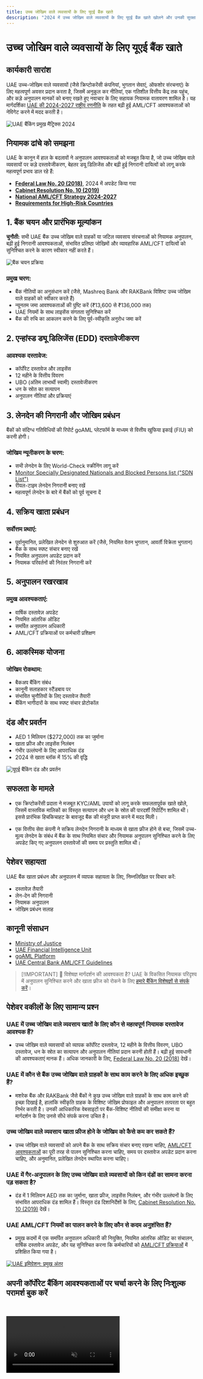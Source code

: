```yaml
---
title: उच्च जोखिम वाले व्यवसायों के लिए यूएई बैंक खाते
description: "2024 में उच्च जोखिम वाले व्यवसायों के लिए यूएई बैंक खाते खोलने और उनकी सुरक्षा के बारे में जानें। अनुपालन आवश्यकताओं, जोखिम न्यूनीकरण और खाता फ्रीज को रोकने पर विशेषज्ञ मार्गदर्शन।"
---
```


# उच्च जोखिम वाले व्यवसायों के लिए यूएई बैंक खाते

## कार्यकारी सारांश

UAE उच्च-जोखिम वाले व्यवसायों (जैसे क्रिप्टोकरेंसी कंपनियां, भुगतान सेवाएं, ऑफशोर संरचनाएं) के लिए महत्वपूर्ण अवसर प्रदान करता है, जिसमें अनुकूल कर नीतियां, एक गतिशील वित्तीय केंद्र तक पहुंच, और कड़े अनुपालन मानकों को बनाए रखते हुए नवाचार के लिए सहायक नियामक वातावरण शामिल है। यह मार्गदर्शिका [UAE की 2024-2027 राष्ट्रीय रणनीति](https://www.mofa.gov.ae/en/mediahub/news/2024/9/5/5-9-2024-uae-uae) के तहत बढ़ी हुई AML/CFT आवश्यकताओं को नेविगेट करने में मदद करती है।

![UAE बैंकिंग प्रमुख मैट्रिक्स 2024](/content/uae-banking-stats.svg)

## नियामक ढांचे को समझना

UAE के कानून में हाल के बदलावों ने अनुपालन आवश्यकताओं को मजबूत किया है, जो उच्च जोखिम वाले व्यवसायों पर कड़े दस्तावेजीकरण, बेहतर डयू डिलिजेंस और बढ़ी हुई निगरानी दायित्वों को लागू करके महत्वपूर्ण प्रभाव डाल रहे हैं:

- **[Federal Law No. 20 (2018)](https://rulebook.centralbank.ae/en/rulebook/decree-federal-law-no-20-2018-anti-money-laundering-and-combating-financing-terrorism-and)**, 2024 में अपडेट किया गया
- **[Cabinet Resolution No. 10 (2019)](https://uaelegislation.gov.ae/en/legislations/1015/download)**
- **[National AML/CFT Strategy 2024-2027](https://www.namlcftc.gov.ae/en/more/uae-strategy/)**
- **[Requirements for High-Risk Countries](https://rulebook.centralbank.ae/en/rulebook/643-requirements-high-risk-countries)**

## 1. बैंक चयन और प्रारंभिक मूल्यांकन

**चुनौती:** सभी UAE बैंक उच्च जोखिम वाले ग्राहकों या जटिल व्यवसाय संरचनाओं को नियामक अनुपालन, बढ़ी हुई निगरानी आवश्यकताओं, संभावित प्रतिष्ठा जोखिमों और व्यावहारिक AML/CFT दायित्वों को सुनिश्चित करने के कारण स्वीकार नहीं करते हैं।

![बैंक चयन प्रक्रिया](/content/bank-selection.svg)

### प्रमुख चरण:

- बैंक नीतियों का अनुसंधान करें (जैसे, Mashreq Bank और RAKBank विशिष्ट उच्च जोखिम वाले ग्राहकों को स्वीकार करते हैं)
- न्यूनतम जमा आवश्यकताओं की पुष्टि करें (₹13,600 से ₹136,000 तक)
- UAE नियमों के साथ लाइसेंस संगतता सुनिश्चित करें
- बैंक की रुचि का आकलन करने के लिए पूर्व-स्वीकृति अनुरोध जमा करें

## 2. एन्हांस्ड ड्यू डिलिजेंस (EDD) दस्तावेजीकरण

### आवश्यक दस्तावेज:

- कॉर्पोरेट दस्तावेज और लाइसेंस
- 12 महीने के वित्तीय विवरण
- UBO (अंतिम लाभार्थी स्वामी) दस्तावेजीकरण
- धन के स्रोत का सत्यापन
- अनुपालन नीतियां और प्रक्रियाएं

## 3. लेनदेन की निगरानी और जोखिम प्रबंधन

बैंकों को संदिग्ध गतिविधियों की रिपोर्ट goAML प्लेटफॉर्म के माध्यम से वित्तीय खुफिया इकाई (FIU) को करनी होगी।

### जोखिम न्यूनीकरण के चरण:

- सभी लेनदेन के लिए World-Check स्क्रीनिंग लागू करें
- [Monitor Specially Designated Nationals and Blocked Persons list ("SDN List")](https://sanctionssearch.ofac.treas.gov/)
- रीयल-टाइम लेनदेन निगरानी बनाए रखें
- महत्वपूर्ण लेनदेन के बारे में बैंकों को पूर्व सूचना दें

## 4. सक्रिय खाता प्रबंधन

### सर्वोत्तम प्रथाएं:

- पूर्वानुमानित, प्रलेखित लेनदेन से शुरुआत करें (जैसे, नियमित वेतन भुगतान, आवर्ती विक्रेता भुगतान)
- बैंक के साथ स्पष्ट संचार बनाए रखें
- नियमित अनुपालन अपडेट प्रदान करें
- नियामक परिवर्तनों की निरंतर निगरानी करें

## 5. अनुपालन रखरखाव

### प्रमुख आवश्यकताएं:

- वार्षिक दस्तावेज़ अपडेट
- नियमित आंतरिक ऑडिट
- समर्पित अनुपालन अधिकारी
- AML/CFT प्रक्रियाओं पर कर्मचारी प्रशिक्षण

## 6. आकस्मिक योजना

### जोखिम रोकथाम:

- बैकअप बैंकिंग संबंध
- कानूनी सलाहकार स्टैंडबाय पर
- संभावित चुनौतियों के लिए दस्तावेज तैयारी
- बैंकिंग भागीदारों के साथ स्पष्ट संचार प्रोटोकॉल

## दंड और प्रवर्तन

- AED 1 मिलियन (\$272,000) तक का जुर्माना
- खाता फ्रीज और लाइसेंस निलंबन
- गंभीर उल्लंघनों के लिए आपराधिक दंड
- 2024 से खाता ब्लॉक में 15% की वृद्धि

![यूएई बैंकिंग दंड और प्रवर्तन](/content/penalties-enforcement.svg)

## सफलता के मामले

- एक क्रिप्टोकरेंसी प्रदाता ने मजबूत KYC/AML उपायों को लागू करके सफलतापूर्वक खाते खोले, जिसमें वास्तविक मालिकों का विस्तृत सत्यापन और धन के स्रोत की पारदर्शी रिपोर्टिंग शामिल थी। इससे प्रारंभिक हिचकिचाहट के बावजूद बैंक की मंजूरी प्राप्त करने में मदद मिली।

- एक वित्तीय सेवा कंपनी ने सक्रिय लेनदेन निगरानी के माध्यम से खाता फ्रीज होने से बचा, जिसमें उच्च-मूल्य लेनदेन के संबंध में बैंक के साथ नियमित संचार और नियामक अनुपालन सुनिश्चित करने के लिए अपडेट किए गए अनुपालन दस्तावेजों की समय पर प्रस्तुति शामिल थी।

## पेशेवर सहायता

UAE बैंक खाता प्रबंधन और अनुपालन में व्यापक सहायता के लिए, निम्नलिखित पर विचार करें:

- दस्तावेज़ तैयारी
- लेन-देन की निगरानी
- नियामक अनुपालन
- जोखिम प्रबंधन सलाह

## कानूनी संसाधन

- [Ministry of Justice](https://www.moj.gov.ae)
- [UAE Financial Intelligence Unit](https://www.uaefiu.gov.ae)
- [goAML Platform](https://goaml.ae)
- [UAE Central Bank AML/CFT Guidelines](https://www.centralbank.ae/en/our-operations/anti-money-laundering-aml/)

> [!IMPORTANT] 💜 विशेषज्ञ मार्गदर्शन की आवश्यकता है?
> UAE के विकसित नियामक परिदृश्य में अनुपालन सुनिश्चित करने और खाता फ्रीज को रोकने के लिए [हमारे बैंकिंग विशेषज्ञों से संपर्क करें](../../resources/contacts)।

## पेशेवर वकीलों के लिए सामान्य प्रश्न

### UAE में उच्च जोखिम वाले व्यवसाय खातों के लिए कौन से महत्वपूर्ण नियामक दस्तावेज आवश्यक हैं?

- उच्च जोखिम वाले व्यवसायों को व्यापक कॉर्पोरेट दस्तावेज, 12 महीने के वित्तीय विवरण, UBO दस्तावेज, धन के स्रोत का सत्यापन और अनुपालन नीतियां प्रदान करनी होती हैं। बढ़ी हुई सावधानी की आवश्यकताएं मानक हैं। अधिक जानकारी के लिए, [Federal Law No. 20 (2018)](https://rulebook.centralbank.ae/en/rulebook/decree-federal-law-no-20-2018-anti-money-laundering-and-combating-financing-terrorism-and) देखें।

### UAE में कौन से बैंक उच्च जोखिम वाले ग्राहकों के साथ काम करने के लिए अधिक इच्छुक हैं?

- मशरेक बैंक और RAKBank जैसे बैंकों ने कुछ उच्च जोखिम वाले ग्राहकों के साथ काम करने की इच्छा दिखाई है, हालांकि स्वीकृति ग्राहक के विशिष्ट जोखिम प्रोफाइल और अनुपालन तत्परता पर बहुत निर्भर करती है। उनकी आधिकारिक वेबसाइटों पर बैंक-विशिष्ट नीतियों की समीक्षा करना या मार्गदर्शन के लिए उनसे सीधे संपर्क करना उचित है।

### उच्च जोखिम वाले व्यवसाय खाता फ्रीज होने के जोखिम को कैसे कम कर सकते हैं?

- उच्च जोखिम वाले व्यवसायों को अपने बैंक के साथ सक्रिय संचार बनाए रखना चाहिए, [AML/CFT आवश्यकताओं](https://www.centralbank.ae/en/our-operations/anti-money-laundering-aml/) का पूरी तरह से पालन सुनिश्चित करना चाहिए, समय पर दस्तावेज अपडेट प्रदान करना चाहिए, और अनुमानित, प्रलेखित लेनदेन स्थापित करना चाहिए।

### UAE में गैर-अनुपालन के लिए उच्च जोखिम वाले व्यवसायों को किन दंडों का सामना करना पड़ सकता है?

- दंड में 1 मिलियन AED तक का जुर्माना, खाता फ्रीज, लाइसेंस निलंबन, और गंभीर उल्लंघनों के लिए संभावित आपराधिक दंड शामिल हैं। विस्तृत दंड दिशानिर्देशों के लिए, [Cabinet Resolution No. 10 (2019)](https://uaelegislation.gov.ae/en/legislations/1015/download) देखें।

### UAE AML/CFT नियमों का पालन करने के लिए कौन से कदम अनुशंसित हैं?

- प्रमुख कदमों में एक समर्पित अनुपालन अधिकारी की नियुक्ति, नियमित आंतरिक ऑडिट का संचालन, वार्षिक दस्तावेज अपडेट, और यह सुनिश्चित करना कि कर्मचारियों को [AML/CFT प्रक्रियाओं](https://rulebook.centralbank.ae/en/rulebook/cabinet-decision-58-2020-beneficial-owner-procedures) में प्रशिक्षित किया गया है।

[![UAE इमिग्रेशन: प्रमुख अंतर](/content/uae-immigration.svg)](../company-registration/benefits-problems.md)

## अपनी कॉर्पोरेट बैंकिंग आवश्यकताओं पर चर्चा करने के लिए निःशुल्क परामर्श बुक करें

<video  autoplay muted playsinline style="margin-top: 2rem" >
  <source src="/img/iStock-2185912341.mp4" type="video/mp4">
</video>

<ContactFormModal formName="Banking [high-risk]" buttonText="निःशुल्क परामर्श प्राप्त करें" :services="[
 '🏢 UAE निवासी कॉर्पोरेट खाता',
 '🌐 गैर-UAE निवासी कॉर्पोरेट खाता (कम जोखिम)',
 '⚠️ गैर-UAE निवासी कॉर्पोरेट खाता (उच्च जोखिम)',
 '👤 व्यक्तिगत बैंक खाता']"/>
